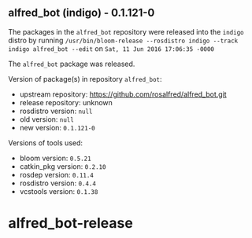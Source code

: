 ## alfred_bot (indigo) - 0.1.121-0

The packages in the `alfred_bot` repository were released into the `indigo` distro by running `/usr/bin/bloom-release --rosdistro indigo --track indigo alfred_bot --edit` on `Sat, 11 Jun 2016 17:06:35 -0000`

The `alfred_bot` package was released.

Version of package(s) in repository `alfred_bot`:

- upstream repository: https://github.com/rosalfred/alfred_bot.git
- release repository: unknown
- rosdistro version: `null`
- old version: `null`
- new version: `0.1.121-0`

Versions of tools used:

- bloom version: `0.5.21`
- catkin_pkg version: `0.2.10`
- rosdep version: `0.11.4`
- rosdistro version: `0.4.4`
- vcstools version: `0.1.38`


# alfred_bot-release